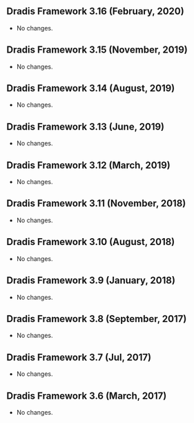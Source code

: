 ## Dradis Framework 3.16 (February, 2020) ##

*  No changes.

## Dradis Framework 3.15 (November, 2019) ##

*  No changes.

## Dradis Framework 3.14 (August, 2019) ##

*  No changes.

## Dradis Framework 3.13 (June, 2019) ##

*  No changes.

## Dradis Framework 3.12 (March, 2019) ##

*  No changes.

## Dradis Framework 3.11 (November, 2018) ##

*  No changes.

## Dradis Framework 3.10 (August, 2018) ##

*   No changes.

## Dradis Framework 3.9 (January, 2018) ##

*   No changes.

## Dradis Framework 3.8 (September, 2017) ##

*   No changes.

## Dradis Framework 3.7 (Jul, 2017) ##

*   No changes.

## Dradis Framework 3.6 (March, 2017) ##

*   No changes.

